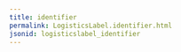 ```yaml
---
title: identifier
permalink: LogisticsLabel.identifier.html
jsonid: logisticslabel_identifier
---
```

